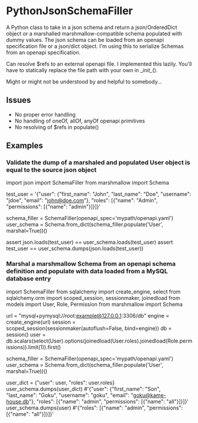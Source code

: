 # PythonJsonSchemaFiller

A Python class to take in a json schema and return a json/OrderedDict object or a marshalled marshmallow-compatible schema populated with dummy values.
The json schema can be loaded from an openapi specification file or a json/dict object.
I'm using this to serialize Schemas from an openapi specification.

Can resolve $refs to an external openapi file. I implemented this lazily. You'll have to statically replace the file path with your own in \__init\__().

Might or might not be understood by and helpful to somebody...


## Issues

- No proper error handling
- No handling of oneOf, allOf, anyOf openapi primitives
- No resolving of $refs in populate()


## Examples

### Validate the dump of a marshaled and populated User object is equal to the source json object
import json
import SchemaFiller
from marshmallow import Schema

test_user = '{"user": {"first_name": "John", "last_name": "Doe", "username": "jdoe", "email": "john@doe.com"}, "roles": [{"name": "Admin", "permissions": [{"name": "admin"}]}]}'

schema_filler = SchemaFiller(openapi_spec='mypath/openapi.yaml')
user_schema = Schema.from_dict(schema_filler.populate('User', marshal=True))()

assert json.loads(test_user) == user_schema.loads(test_user)
assert test_user == user_schema.dumps(json.loads(test_user))


### Marshal a marshmallow Schema from an openapi schema definition and populate with data loaded from a MySQL database entry
import SchemaFiller
from sqlalchemy import create_engine, select
from sqlalchemy.orm import scoped_session, sessionmaker, joinedload
from models import User, Role, Permission
from marshmallow import Schema

url = "mysql+pymysql://root:example@127.0.0.1:3306/db"
engine = create_engine(url)
session = scoped_session(sessionmaker(autoflush=False, bind=engine))
db = session()
user = db.scalars(select(User).options(joinedload(User.roles).joinedload(Role.permissions)).limit(1)).first()

schema_filler = SchemaFiller(openapi_spec='mypath/openapi.yaml')
user_schema = Schema.from_dict(schema_filler.populate('User', marshal=True))()

user_dict = {"user": user, "roles": user.roles}
user_schema.dumps(user_dict) #'{"user": {"first_name": "Son", "last_name": "Goku", "username": "goku", "email": "goku@kame-house.db"}, "roles": [{"name": "admin", "permissions": [{"name": "all"}]}]}'
user_schema.dumps(user) #'{"roles": [{"name": "admin", "permissions": [{"name": "all"}]}]}'